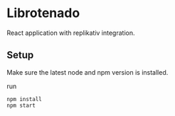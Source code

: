 # Librotenado

React application with replikativ integration.

## Setup

Make sure the latest node and npm version is installed.

run

```
npm install
npm start
```
